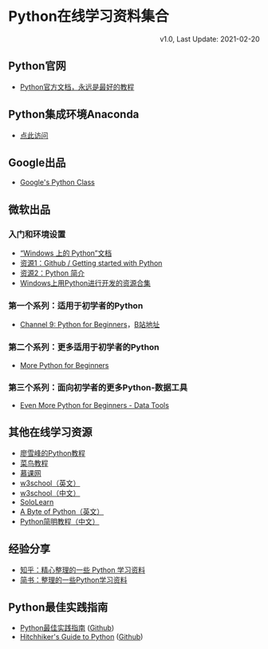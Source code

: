 # Python在线学习资料集合

<link rel="stylesheet" href="https://yanwei.github.io/auto-number-title.css" />

<p align='right'>v1.0, Last Update: 2021-02-20</p>

## Python官网

* [Python官方文档，永远是最好的教程](https://www.python.org/)

## Python集成环境Anaconda

* [点此访问](https://www.anaconda.com/)

## Google出品

* [Google's Python Class](https://developers.google.com/edu/python/)

## 微软出品

### 入门和环境设置

* [“Windows 上的 Python”文档](https://docs.microsoft.com/zh-cn/windows/python/)
* [资源1：Github / Getting started with Python](https://aka.ms/python-getting-started)
* [资源2：Python 简介](https://docs.microsoft.com/zh-cn/learn/modules/intro-to-python/)
* [Windows上用Python进行开发的资源合集](https://docs.microsoft.com/zh-cn/windows/python/resources)

### 第一个系列：适用于初学者的Python

* [Channel 9: Python for Beginners](https://channel9.msdn.com/Series/Intro-to-Python-Development)，[B站地址](https://www.bilibili.com/video/BV187411f7z9?p=1)

### 第二个系列：更多适用于初学者的Python

* [More Python for Beginners](https://channel9.msdn.com/Series/More-Python-for-Beginners)

### 第三个系列：面向初学者的更多Python-数据工具

* [Even More Python for Beginners - Data Tools](https://channel9.msdn.com/Series/Even-More-Python-for-Beginners-Data-Tools)

## 其他在线学习资源

* [廖雪峰的Python教程](https://www.liaoxuefeng.com/wiki/1016959663602400)
* [菜鸟教程](https://www.runoob.com/python3/python3-tutorial.html)
* [慕课网](https://coding.imooc.com/?c=python)
* [w3school（英文）](https://www.w3schools.com/python/default.asp)
* [w3school（中文）](https://www.w3school.com.cn/python/index.asp)
* [SoloLearn](https://www.sololearn.com/Course/Python/)
* [A Byte of Python（英文）](https://python.swaroopch.com/)
* [Python简明教程（中文）](https://learnku.com/docs/byte-of-python/2018)

## 经验分享

* [知乎：精心整理的一些 Python 学习资料](https://zhuanlan.zhihu.com/p/39187089)
* [简书：整理的一些Python学习资料](https://www.jianshu.com/p/e9bb36a5d63f)

## Python最佳实践指南

* [Python最佳实践指南](https://pythonguidecn.readthedocs.io/zh/latest/) ([Github](https://github.com/Prodesire/Python-Guide-CN))
* [Hitchhiker's Guide to Python](https://docs.python-guide.org/) ([Github](https://github.com/realpython/python-guide))
